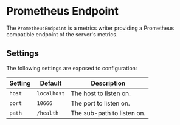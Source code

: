 # Prometheus Endpoint
The `PrometheusEndpoint` is a metrics writer providing a Prometheus compatible endpoint of the server's metrics.

## Settings
The following settings are exposed to configuration:

| Setting   | Default | Description |
|-----------|---------|-------------|
| `host` | `localhost` | The host to listen on. |
| `port` | `10666` | The port to listen on. |
| `path` | `/health` | The sub-path to listen on. |
